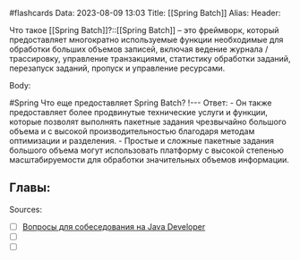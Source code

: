 #flashcards
Data: 2023-08-09 13:03
Title: [[Spring Batch]]
Alias:
Header:

Что такое [[Spring Batch]]?::[[Spring Batch]] – это фреймворк, который предоставляет многократно используемые функции необходимые для обработки больших объемов записей, включая ведение журнала / трассировку, управление транзакциями, статистику обработки заданий, перезапуск заданий, пропуск и управление ресурсами.
<!--SR:!2023-10-27,1,130-->



Body:


#Spring 
Что еще предоставляет Spring Batch?
!---
Ответ:
	- Он также предоставляет более продвинутые технические услуги и функции, которые позволят выполнять пакетные задания чрезвычайно большого объема и с высокой производительностью благодаря методам оптимизации и разделения.
	- Простые и сложные пакетные задания большого объема могут использовать платформу с высокой степенью масштабируемости для обработки значительных объемов информации.
<!--SR:!2023-10-27,1,130-->




Главы:
-


Sources:
- [ ] [Вопросы для собеседования на Java Developer](https://github.com/enhorse/java-interview/blob/master/README.md#%D0%9E%D0%9E%D0%9F)
- [ ] []()
- [ ] []()
